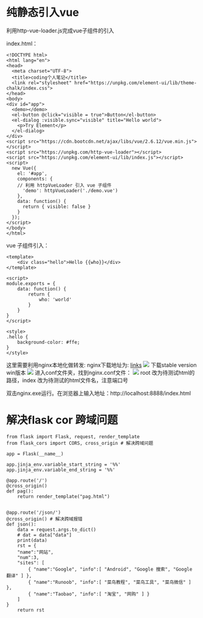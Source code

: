 # 纯静态引入vue

利用http-vue-loader.js完成vue子组件的引入

index.html：
```
<!DOCTYPE html>
<html lang="en">
<head>
  <meta charset="UTF-8">
  <title>coding个人笔记</title>
  <link rel="stylesheet" href="https://unpkg.com/element-ui/lib/theme-chalk/index.css">
</head>
<body>
<div id="app">
  <demo></demo>
  <el-button @click="visible = true">Button</el-button>
  <el-dialog :visible.sync="visible" title="Hello world">
    <p>Try Element</p>
  </el-dialog>
</div>
<script src="https://cdn.bootcdn.net/ajax/libs/vue/2.6.12/vue.min.js"></script>
<script src="https://unpkg.com/http-vue-loader"></script>
<script src="https://unpkg.com/element-ui/lib/index.js"></script>
<script>
  new Vue({
    el: '#app',
    components: {
    // 利用 httpVueLoader 引入 vue 子组件
      'demo': httpVueLoader('./demo.vue')
    },
    data: function() {
      return { visible: false }
    }
  });
</script>
</body>
</html>
```


vue 子组件引入：
```
<template>
    <div class="hello">Hello {{who}}</div>
</template>

<script>
module.exports = {
    data: function() {
        return {
            who: 'world'
        }
    }
}
</script>

<style>
.hello {
    background-color: #ffe;
}
</style>
```

这里需要利用nginx本地化做转发:
nginx下载地址为: [links](http://nginx.org/en/download.html)
![](https://user-images.githubusercontent.com/47686371/202128741-e1e98526-d4a0-4936-bf69-50bc01dca215.png)
下载stable version win版本
![](https://user-images.githubusercontent.com/47686371/202129785-cdeee8d1-4fc6-4e5d-a69e-b809d64eb828.png)
进入conf文件夹，找到nginx.conf文件：
![](https://user-images.githubusercontent.com/47686371/202130791-eb935e9c-59a7-4a6a-9890-e536c714d15e.png)
root 改为待测试html的路径，index 改为待测试的html文件名，注意端口号

双击nginx.exe运行。在浏览器上输入地址：http://localhost:8888/index.html

# 解决flask cor 跨域问题
```
from flask import Flask, request, render_template
from flask_cors import CORS, cross_origin # 解决跨域问题

app = Flask(__name__)

app.jinja_env.variable_start_string = '%%'
app.jinja_env.variable_end_string = '%%'

@app.route('/')
@cross_origin()
def pag():
    return render_template("pag.html")


@app.route('/json/')
@cross_origin() # 解决跨域报错
def json():
    data = request.args.to_dict()
    # dat = data["data"]
    print(data)
    rst = {
    "name":"网站",
    "num":3,
    "sites": [
        { "name":"Google", "info":[ "Android", "Google 搜索", "Google 翻译" ] },
        { "name":"Runoob", "info":[ "菜鸟教程", "菜鸟工具", "菜鸟微信" ] },
        { "name":"Taobao", "info":[ "淘宝", "网购" ] }
    ]
}
    return rst
```






